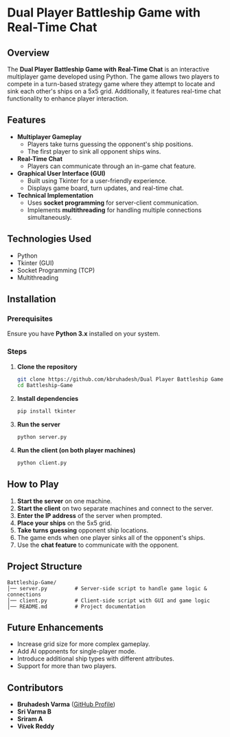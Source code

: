 # Dual Player Battleship Game with Real-Time Chat

## Overview
The **Dual Player Battleship Game with Real-Time Chat** is an interactive multiplayer game developed using Python. The game allows two players to compete in a turn-based strategy game where they attempt to locate and sink each other's ships on a 5x5 grid. Additionally, it features real-time chat functionality to enhance player interaction.

## Features
- **Multiplayer Gameplay**
  - Players take turns guessing the opponent's ship positions.
  - The first player to sink all opponent ships wins.
- **Real-Time Chat**
  - Players can communicate through an in-game chat feature.
- **Graphical User Interface (GUI)**
  - Built using Tkinter for a user-friendly experience.
  - Displays game board, turn updates, and real-time chat.
- **Technical Implementation**
  - Uses **socket programming** for server-client communication.
  - Implements **multithreading** for handling multiple connections simultaneously.

## Technologies Used
- Python
- Tkinter (GUI)
- Socket Programming (TCP)
- Multithreading

## Installation
### Prerequisites
Ensure you have **Python 3.x** installed on your system.

### Steps
1. **Clone the repository**
   ```bash
   git clone https://github.com/kbruhadesh/Dual Player Battleship Game with Real-Time Chat.git
   cd Battleship-Game
   ```
2. **Install dependencies**
   ```bash
   pip install tkinter
   ```
3. **Run the server**
   ```bash
   python server.py
   ```
4. **Run the client (on both player machines)**
   ```bash
   python client.py
   ```

## How to Play
1. **Start the server** on one machine.
2. **Start the client** on two separate machines and connect to the server.
3. **Enter the IP address** of the server when prompted.
4. **Place your ships** on the 5x5 grid.
5. **Take turns guessing** opponent ship locations.
6. The game ends when one player sinks all of the opponent's ships.
7. Use the **chat feature** to communicate with the opponent.

## Project Structure
```
Battleship-Game/
│── server.py         # Server-side script to handle game logic & connections
│── client.py         # Client-side script with GUI and game logic
│── README.md         # Project documentation
```

## Future Enhancements
- Increase grid size for more complex gameplay.
- Add AI opponents for single-player mode.
- Introduce additional ship types with different attributes.
- Support for more than two players.

## Contributors
- **Bruhadesh Varma** ([GitHub Profile](https://github.com/kbruhadesh))
- **Sri Varma B**
- **Sriram A**
- **Vivek Reddy**


